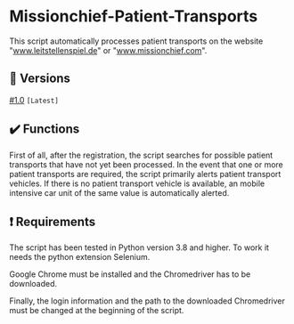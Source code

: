 # Missionchief-Patient-Transports
This script automatically processes patient transports on the website "www.leitstellenspiel.de" or "www.missionchief.com".

## :file_folder: Versions
[#1.0](https://github.com/MisterL-v/Missionchief-Patient-Transports/releases/tag/%23version_1.0) `[Latest]`

## :heavy_check_mark: Functions
First of all, after the registration, the script searches for possible patient transports that have not yet been processed.
In the event that one or more patient transports are required, the script primarily alerts patient transport vehicles.
If there is no patient transport vehicle is available, an mobile intensive car unit of the same value is automatically alerted.

## :heavy_exclamation_mark: Requirements
The script has been tested in Python version 3.8 and higher.
To work it needs the python extension Selenium.

Google Chrome must be installed and the Chromedriver has to be downloaded.

Finally, the login information and the path to the downloaded Chromedriver must be changed at the beginning of the script.
